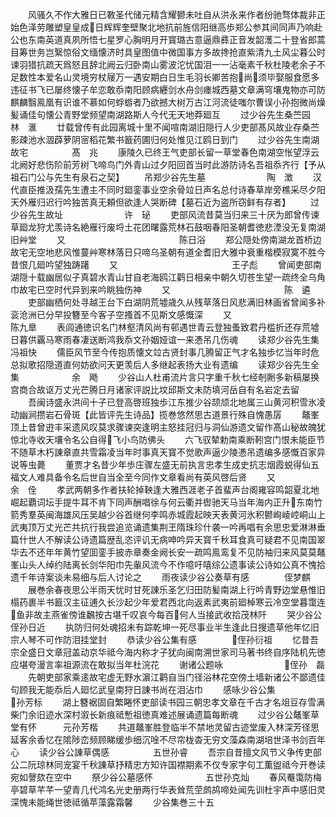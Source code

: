 <!-- { "loadSidebar": true } -->
　　风骚久不作大雅日已斁圣代储元精含耀鬰未吐自从洪永来作者纷驰骛体裁非正始色泽劳雕塑皇皇成日辉辉奎壁聚北地抗前旌信阳继高歩郑公参其间同声乃响赴公也东南英道真夙所悟七星罗心胸明月开寳璐古意逼鼎彞正音发韶濩二十登省郎蒿目筹世务岂繄惊俗文缅懐济时具皇图值中微国事方多故搀抢直紫清九土风尘暮公时谏羽猎抗疏天爲怒且辞北阙云归卧南山雾波沱忧国泪一一沾毫素千秋杜陵老余子不足数性本爱名山灵境穷杖屦万一遇安期白日生毛羽长卿苦抱尚须毕娶服食愿多违征书飞已屡终懐子牟恋敢忝南阳顾病纒剑水舟剑瘗城西墓文章满穹壤鬼物亦可防麒麟翳鳯凰有识谁不慕如何蜉蝣者乃欲撼大树万古江河流徒嗤尔曹误小孙抱微尚燥髪诵佳句懐公青野堂频望南湖路斯人今代无天地莽廻互
　　过少谷先生桑苎园　　　　　　林　滙
　　廿载曾传有此园离城十里不闻喧南湖旧隠行人少吏部髙风故业存桑苎影疎池水涸薜萝阴宻稻花繁书籖药圃归何处惟见江鸥日到门
　　过少谷先生南湖故宅　　　　　髙　兆
　　康陵久已终王气吏部长留一草堂春色南湖空怅望浮云北阙好悲伤阶前芳树飞啼鸟门外青山过夕阳回首当时此游防诗名吾祖忝齐行【予从祖石门公与先生有泉石之契】
　　吊郑少谷先生墓　　　　　　　陶　澂
　　汉代直臣推汲孺先生遭主不同时廻銮事业空余骨竝日声名总付诗春草岸旁樵采尽夕阳天外雁归迟行吟独苦真无頼但欲逢人哭断碑【墓石近为盗所窃鲜有存者】
　　过少谷先生故址　　　　　　　许　珌
　　吏部风流昔莫当归来三十厌为郎曾传谏草廻龙狩尤羡诗名絶雁行废埒土花团曙露荒林石鼓咽春阳圣朝耆徳悲湮没无复南湖旧艸堂
　　又　　　　　　　　　　　　　陈日浴
　　郑公隠处傍南湖龙首桥边故宅无空地悲风惟蔓艸寒林落日只啼乌圣朝有道全耆旧大雅中衰重楷模寂寞不胜今昔恨几廻吟望独踌躇
　　又　　　　　　　　　　　　　王子彪
　　曾闻吏部南湖隠十载幽居似子真碧水青山甘自老海鸥江鹳日相亲中朝久切苍生望一疏终全乌角巾故宅已空时代异到来吟眺独伤神
　　又　　　　　　　　　　　　　陈　遴
　　吏部幽栖何处寻越王台下白湖阴荒墟歳久从残草落日风悲满旧林画省曾闻多补衮沧洲已分早投簪至今客子空搔首不见斯文感慨深
　　又　　　　　　　　　　　　　陈九臯
　　表闾通徳识名门林壑清风尚有邨遇世青云登独蚤致君丹槛折还存荒墟日暮供覊马寒雨春凄送断鸿我忝文孙姻娅谊一来慿吊几伤魂
　　读郑少谷先生集　　　　　　　冯祖快
　　儒臣风节至今传抱质懐文竝古贤封事几腾留正气才名独歩忆当年时危总拟歌招隠道直何妨欲问天更羡后人多继起表扬大业有遗编
　　读郑少谷先生全集　　　　　　余　飏
　　少谷山人杜甫流片言只字重千秋七经剞劂多新稿屡换宫商合故讴万丈光芒腾日月诸家评説比坟邱斯文未防填河岳自有名岩定去留
　　吾闽诗盛永洪间十子已登高啓班独歩江东推少谷颉颃北地属三山黄河积雪氷凌动幽涧攒岩石骨斑【此皆评先生诗品】揽巻悠然思古道景行殊自愧愚孱
　　鼇峯顶上昔曾逰丰采遗风叹莫求骤谏突逢明主怒挂冠归与洞仙游遗文留作髙山秘故魄犹惊北寺收天壤令名公自得飞小鸟防佛头
　　六飞驭辇勅南乘断靷宫门恨未能臣节不随草木朽諌章直共雪霜凌当年时事真天寳不觉歌声逼少陵慿吊遗编多感慨百家异说等虫薨
　　董贾才名昔少年歩庄骤左盛无前执言忠孝生成史抗志烟霞蜕得仙五福文人难具备令名后世自当全至今同作文章看尚有英风啓后贤
　　又　　　　　　　　　　　　　余　佺
　　孝武两朝多作者扶轮掉鞅逢大雅西涯老子首蜚声台阁雍容鸣韶夏北地崛起覇词坛手提牛耳不肯下同声酬唱徐与何云衢并辔驰天马当年海内正升东南竹箭秀羣英闽海雄风压吴越少谷首继何李鸣赤城霞起映天表黄河氷积鬰峋崚崆峒山上武夷顶万丈光芒共抗行我尝追览诵遗集荆玊隋珠珍什袭一吟再唱有余思忠爱淋淋垂篇什世人不解读公诗遗篇歴乱恣评讥无病呻吟异天寳千秋耳食真可疑君不见南国翠华去不还年年黄竹望囬銮手披赤章奏金阙长安一疏鸣鳯鸾复不见防袖归来风莫莫鼇峯山头人绰约陆离长剑华阳巾先軰风流今不作噫吁嘻综公遗事读公诗如公真不愧拾遗千年诗案谈未易细与后人讨论之
　　雨夜读少谷公奏草有感　　　　侄梦麒
　　展巻余春夜思公半雨天忧时甘死諌乐圣乞归田防髪南湖上行吟青野边堂悬惟旧榻药裹半书籖汉主征逋久长沙起少年爱君西北向返素武夷前廻棹寒云冷空堂暮霭连鱼非故主燕雀傍谁飜按古堪千叹哀今每百何人当接武收拾茂林阡
　　哭少谷公　　　　　　　　　侄孙日近
　　执防归何处魂招未有踪乾坤一死尽事业半生逢此日搜遗草他年忆旧宗人琴不可作防泪挂堂封
　　恭读少谷公集有感　　　　侄孙衍祖
　　忆昔吾宗全盛日文章冠盖动京华祗今海内称才子犹向闽南溯世家司马著书终自序陆机先徳应堪夸漫言率祖源流在敢拟当年杜浣花
　　谢诸公题咏　　　　　　　侄孙　磊
　　先朝吏部家乘逺故宅虚无野水濵江鹳自当门径浴林花空傍土墙新诸公不鄙遗佳句顾我无能忝后人廻忆武皇南狩日諌书尚在泪沾巾
　　感咏少谷公集　　　　　　　孙芳标
　　湖上簪裾固自繁睠怀吏部读书园三朝忠孝文章在千古才名俎豆存雪满柴门余旧迹水深村溆长新痕祗慙祖徳真难述展诵遗篇每断魂
　　过少谷公鼇峯草堂有怀　　　元孙芳楷
　　共道鼇峯胜登临半不禁地灵留古迹堂废入林深芳径思延客余香忆在隂陟峦频顾睇缓歩细沉唫不尽帘栊杳无穷文藻森南湖培世泽书剑百年心
　　读少谷公諌草偶感　　　　　五世孙睿
　　吾宗自昔擅文风节义争传吏部公二阮琼林同宠宴千秋諌草抒精忠方知许国襟期素不仅专家字句工薫盥祗今开巻读宛如謦欬在空中
　　祭少谷公墓感怀　　　　　　五世孙克灿
　　春风罨霭防梅亭碧草芊芊一望青几代鸿名光史册两行华表耸荒茔鹧鸪啼处闻先训杜宇声中感旧灵深愧未能绳世徳祗循苹藻露霜馨
　　少谷集巻三十五
